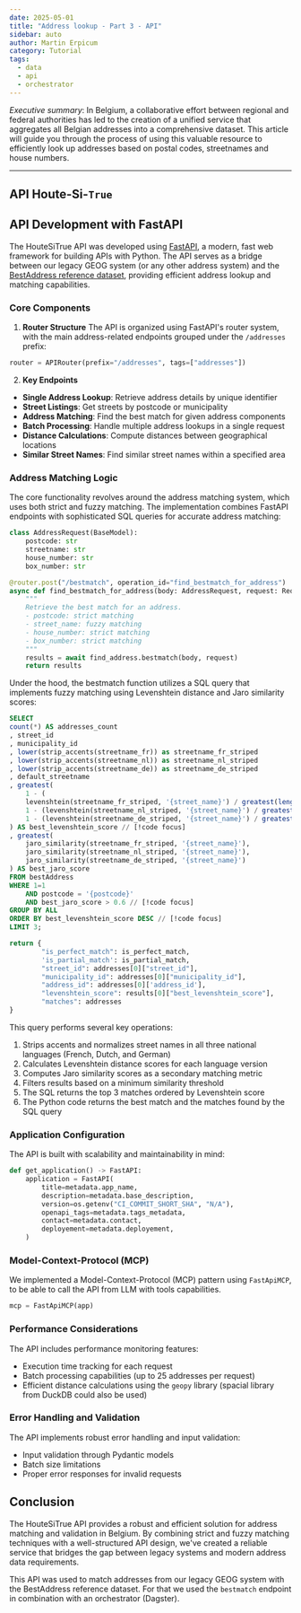 ```yaml
---
date: 2025-05-01
title: "Address lookup - Part 3 - API"
sidebar: auto
author: Martin Erpicum
category: Tutorial
tags:
  - data
  - api
  - orchestrator
---
```


_Executive summary_: In Belgium, a collaborative effort between regional and federal authorities has led to the creation of a unified service that aggregates all Belgian addresses into a comprehensive dataset. This article will guide you through the process of using this valuable resource to efficiently look up addresses based on postal codes, streetnames and house numbers.

---

## API Houte-Si-`True`

<ImageCenter src="https://i.imgur.com/GJNQQJA.png" alt="Houte Si True" width="300" />

## API Development with FastAPI

The HouteSiTrue API was developed using [FastAPI](https://fastapi.tiangolo.com/), a modern, fast web framework for building APIs with Python. The API serves as a bridge between our legacy GEOG system (or any other address system) and the [BestAddress reference dataset](https://bosa.belgium.be/fr/services/best-address-services), providing efficient address lookup and matching capabilities.

### Core Components

1. **Router Structure**
The API is organized using FastAPI's router system, with the main address-related endpoints grouped under the `/addresses` prefix:

```python
router = APIRouter(prefix="/addresses", tags=["addresses"])
```

2. **Key Endpoints**

- **Single Address Lookup**: Retrieve address details by unique identifier
- **Street Listings**: Get streets by postcode or municipality
- **Address Matching**: Find the best match for given address components
- **Batch Processing**: Handle multiple address lookups in a single request
- **Distance Calculations**: Compute distances between geographical locations
- **Similar Street Names**: Find similar street names within a specified area

### Address Matching Logic

The core functionality revolves around the address matching system, which uses both strict and fuzzy matching. The implementation combines FastAPI endpoints with sophisticated SQL queries for accurate address matching:

```python
class AddressRequest(BaseModel):
    postcode: str
    streetname: str
    house_number: str
    box_number: str

@router.post("/bestmatch", operation_id="find_bestmatch_for_address")
async def find_bestmatch_for_address(body: AddressRequest, request: Request):
    """
    Retrieve the best match for an address.
    - postcode: strict matching
    - street_name: fuzzy matching
    - house_number: strict matching
    - box_number: strict matching
    """
    results = await find_address.bestmatch(body, request)
    return results
```

Under the hood, the bestmatch function utilizes a SQL query that implements fuzzy matching using Levenshtein distance and Jaro similarity scores:

```sql
SELECT
count(*) AS addresses_count
, street_id
, municipality_id
, lower(strip_accents(streetname_fr)) as streetname_fr_striped
, lower(strip_accents(streetname_nl)) as streetname_nl_striped
, lower(strip_accents(streetname_de)) as streetname_de_striped
, default_streetname
, greatest(
    1 - (
    levenshtein(streetname_fr_striped, '{street_name}') / greatest(length(streetname_fr_striped), length('{street_name}'))), // [!code focus]
    1 - (levenshtein(streetname_nl_striped, '{street_name}') / greatest(length(streetname_nl_striped), length('{street_name}'))), // [!code focus]
    1 - (levenshtein(streetname_de_striped, '{street_name}') / greatest(length(streetname_de_striped), length('{street_name}'))) // [!code focus]
) AS best_levenshtein_score // [!code focus]
, greatest(
    jaro_similarity(streetname_fr_striped, '{street_name}'),
    jaro_similarity(streetname_nl_striped, '{street_name}'),
    jaro_similarity(streetname_de_striped, '{street_name}')
) AS best_jaro_score
FROM bestAddress
WHERE 1=1
    AND postcode = '{postcode}'
    AND best_jaro_score > 0.6 // [!code focus]
GROUP BY ALL
ORDER BY best_levenshtein_score DESC // [!code focus]
LIMIT 3;
```

```python
return { 
        "is_perfect_match": is_perfect_match,
        'is_partial_match': is_partial_match,
        "street_id": addresses[0]["street_id"],
        "municipality_id": addresses[0]["municipality_id"],
        "address_id": addresses[0]['address_id'],
        "levenshtein_score": results[0]["best_levenshtein_score"],
        "matches": addresses 
}
```


This query performs several key operations:
1. Strips accents and normalizes street names in all three national languages (French, Dutch, and German)
2. Calculates Levenshtein distance scores for each language version
3. Computes Jaro similarity scores as a secondary matching metric
4. Filters results based on a minimum similarity threshold
5. The SQL returns the top 3 matches ordered by Levenshtein score
6. The Python code returns the best match and the matches found by the SQL query

### Application Configuration

The API is built with scalability and maintainability in mind:

```python
def get_application() -> FastAPI:
    application = FastAPI(
        title=metadata.app_name,
        description=metadata.base_description,
        version=os.getenv("CI_COMMIT_SHORT_SHA", "N/A"),
        openapi_tags=metadata.tags_metadata,
        contact=metadata.contact,
        deployement=metadata.deployement,
    )
```

### Model-Context-Protocol (MCP)

We implemented a Model-Context-Protocol (MCP) pattern using `FastApiMCP`, to be able to call the API from LLM with tools capabilities.

```python
mcp = FastApiMCP(app)
```

### Performance Considerations

The API includes performance monitoring features:
- Execution time tracking for each request
- Batch processing capabilities (up to 25 addresses per request)
- Efficient distance calculations using the `geopy` library (spacial library from DuckDB could also be used)

### Error Handling and Validation

The API implements robust error handling and input validation:
- Input validation through Pydantic models
- Batch size limitations
- Proper error responses for invalid requests

## Conclusion

The HouteSiTrue API provides a robust and efficient solution for address matching and validation in Belgium. By combining strict and fuzzy matching techniques with a well-structured API design, we've created a reliable service that bridges the gap between legacy systems and modern address data requirements.

This API was used to match addresses from our legacy GEOG system with the BestAddress reference dataset. For that we used the `bestmatch` endpoint in combination with an orchestrator (Dagster).